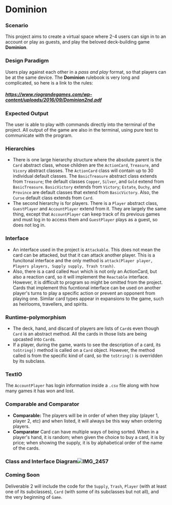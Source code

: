 # Dominion
### Scenario
This project aims to create a virtual space where 2-4 users can sign in to an account or play as guests, and play the beloved deck-building game **Dominion**. 
### Design Paradigm
Users play against each other in a *pass and play* format, so that players can be at the same device. The **Dominion** rulebook is very long and complicated, so here is a link to the rules: 
##### *https://www.riograndegames.com/wp-content/uploads/2016/09/Dominion2nd.pdf*
### Expected Output
The user is able to play with commands directly into the terminal of the project. All output of the game are also in the terminal, using pure text to communicate with the program. 
### Hierarchies
* There is one large hierarchy structure where the absolute parent is the `Card` abstract class, whose children are the `ActionCard`, `Treasure`, and `Vicory` abstract classes. The `ActionCard` class will contain up to 30 individual default classes. The `BasicTreasure` abstract class extends from `Treasure`; the default classes `Copper`, `Silver`, and `Gold` extend from `BasicTreasure`. `BasicVictory` extends from `Victory`; `Estate`, `Duchy`, and `Province` are default classes that extend from `BasicVictory`. Also, the `Curse` default class extends from `Card`. 
* The second hierarchy is for players. There is a `Player` abstract class, `GuestPlayer` and `AccountPlayer` extend from it. They are largely the same thing, except that `AccountPlayer` can keep track of its previous games and must log in to access them and `GuestPlayer` plays as a guest, so does not log in.
### Interface
* An interface used in the project is `Attackable`. This does not mean the card can be attacked, but that it can attack another player. This is a funcitonal interface and the only method is `attack(Player player, Players players, Supply supply, Trash trash)`.
* Also, there is a card called `Moat` which is not only an ActionCard, but also a reaction card, so it will implement the `Reactable` interface. However, it is difficult to program so might be omitted from the project. Cards that implement this fucntional interface can be used on another player's turns to play a specific action or prevent an opponent from playing one. Similar card types appear in expansions to the game, such as heirlooms, travellers, and spirits. 
### Runtime-polymorphism
* The deck, hand, and discard of players are lists of `Card`s even though `Card` is an abstract method. All the cards in those lists are being upcasted into `Card`s.
* If a player, during the game, wants to see the description of a card, its `toString()` method is called on a `Card` object. However, the method called is from the specific kind of card, so the `toString()` is overridden by its subclass.
### TextIO
The `AccountPlayer` has login information inside a `.csv` file along with how many games it has won and lost. 
### Comparable and Comparator
* **Comparable:** The players will be in order of when they play (player 1, player 2, etc) and when listed, it will always be this way when ordering players.
* **Comparator** Card can have multiple ways of being sorted. When in a player's hand, it is random; when given the choice to buy a card, it is by price; when showing the supply, it is by alphabetical order of the name of the cards.
### Class and Interface Diagram![IMG_2457](https://github.com/user-attachments/assets/821bfc0b-80a1-4877-85a7-05dba6ecb93d)
### Coming Soon
Deliverable 2 will include the code for the `Supply`, `Trash`, `Player` (with at least one of its subclasses), `Card` (with some of its subclasses but not all), and the very beginning of `Game`. 
